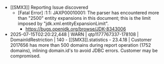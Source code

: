 - [[SMX3]] Reporting Issue discovered
	- [Fatal Error] :1:1: JAXP00010001: The parser has encountered more than "2500" entity expansions in this document; this is the limit imposed by "jdk.xml.entityExpansionLimit".
		- https://bugs.openjdk.org/browse/JDK-8343006
- 2025-07-15T02:20:22,448 | WARN  | qtp1177767337-178108 | DomainIdRestriction              | 140 - [[SMX3]].statistics - 23.4.18 | Customer 2017656 has more than 500 domains during report operation (1752 domains), inlining domain.id's to avoid JDBC errors. Customer may be compromised.